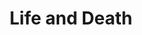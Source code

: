 ---
layout: photograph
title: Life and Death
type: photo, other
description: Personal Photograph
alt: A dead bird with foot outstreached near a window sign that says life
medium: 35mm gelatin silver print
large-image: life-and-death.jpg
small-image: life-and-death.jpg
size: 1591x1997
---